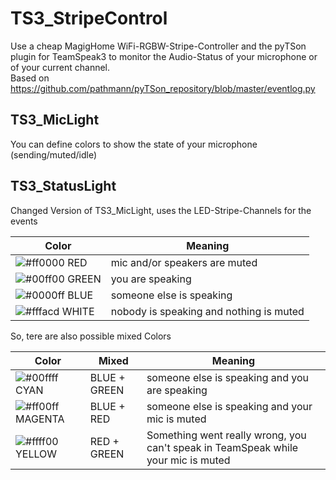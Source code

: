 # TS3_StripeControl
Use a cheap MagigHome WiFi-RGBW-Stripe-Controller and the pyTSon plugin for TeamSpeak3 to monitor the Audio-Status of your microphone or of your current channel. <br />
Based on https://github.com/pathmann/pyTSon_repository/blob/master/eventlog.py

## TS3_MicLight
You can define colors to show the state of your microphone (sending/muted/idle)

## TS3_StatusLight
Changed Version of TS3_MicLight, uses the LED-Stripe-Channels for the events

Color | Meaning
 --- | ---
![#ff0000](https://placehold.it/15/ff0000/000000?text=+) RED    | mic and/or speakers are muted
![#00ff00](https://placehold.it/15/00ff00/000000?text=+) GREEN  | you are speaking
![#0000ff](https://placehold.it/15/0000ff/000000?text=+) BLUE   | someone else is speaking
![#fffacd](https://placehold.it/15/fffacd/000000?text=+) WHITE  | nobody is speaking and nothing is muted

So, tere are also possible mixed Colors

Color | Mixed | Meaning
 --- | --- | ---
![#00ffff](https://placehold.it/15/00ffff/000000?text=+) CYAN    | BLUE + GREEN | someone else is speaking and you are speaking <br />
![#ff00ff](https://placehold.it/15/ff00ff/000000?text=+) MAGENTA | BLUE + RED   | someone else is speaking and your mic is muted <br />
![#ffff00](https://placehold.it/15/ffff00/000000?text=+) YELLOW  | RED + GREEN  | Something went really wrong, you can't speak in TeamSpeak while your mic is muted
